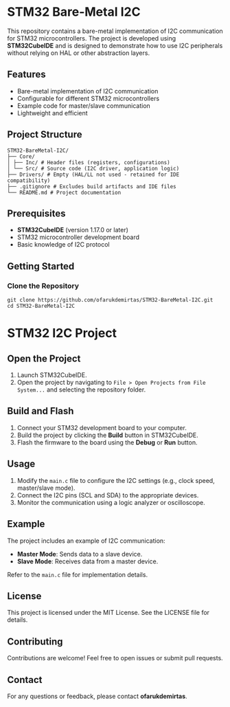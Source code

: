 # STM32 Bare-Metal I2C

This repository contains a bare-metal implementation of I2C communication for STM32 microcontrollers. The project is developed using **STM32CubeIDE** and is designed to demonstrate how to use I2C peripherals without relying on HAL or other abstraction layers.

## Features
- Bare-metal implementation of I2C communication
- Configurable for different STM32 microcontrollers
- Example code for master/slave communication
- Lightweight and efficient

## Project Structure
    STM32-BareMetal-I2C/
    ├── Core/
    │ ├── Inc/ # Header files (registers, configurations)
    │ └── Src/ # Source code (I2C driver, application logic)
    ├── Drivers/ # Empty (HAL/LL not used - retained for IDE compatibility)
    ├── .gitignore # Excludes build artifacts and IDE files
    └── README.md # Project documentation



## Prerequisites
- **STM32CubeIDE** (version 1.17.0 or later)
- STM32 microcontroller development board
- Basic knowledge of I2C protocol

## Getting Started

### Clone the Repository
    git clone https://github.com/ofarukdemirtas/STM32-BareMetal-I2C.git
    cd STM32-BareMetal-I2C

# STM32 I2C Project

## Open the Project
1. Launch STM32CubeIDE.
2. Open the project by navigating to `File > Open Projects from File System...` and selecting the repository folder.

## Build and Flash
1. Connect your STM32 development board to your computer.
2. Build the project by clicking the **Build** button in STM32CubeIDE.
3. Flash the firmware to the board using the **Debug** or **Run** button.

## Usage
1. Modify the `main.c` file to configure the I2C settings (e.g., clock speed, master/slave mode).
2. Connect the I2C pins (SCL and SDA) to the appropriate devices.
3. Monitor the communication using a logic analyzer or oscilloscope.

## Example
The project includes an example of I2C communication:
- **Master Mode**: Sends data to a slave device.
- **Slave Mode**: Receives data from a master device.

Refer to the `main.c` file for implementation details.

## License
This project is licensed under the MIT License. See the LICENSE file for details.

## Contributing
Contributions are welcome! Feel free to open issues or submit pull requests.

## Contact
For any questions or feedback, please contact **ofarukdemirtas**.

